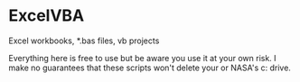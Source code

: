 # ExcelVBA
Excel workbooks, *.bas files, vb projects

Everything here is free to use but be aware you use it at your own risk. I make no guarantees that these scripts won't delete your or NASA's c: drive.
